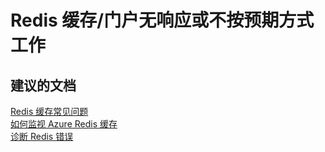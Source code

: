 <properties
    pageTitle="Redis 缓存/门户无响应或不按预期方式工作"
    description="Redis 缓存/门户无响应或不按预期方式工作"
    service="microsoft.cache"
    resource="redis"
    authors="aashu"
    displayOrder=""
    selfHelpType="generic"
    supportTopicIds="32421012"
    resourceTags=""
    productPesIds="14783"
    cloudEnvironments="public"
/>


# Redis 缓存/门户无响应或不按预期方式工作


## **建议的文档**
[Redis 缓存常见问题](http://aka.ms/cachefaq)<br>
[如何监视 Azure Redis 缓存](https://azure.microsoft.com/en-in/documentation/articles/cache-how-to-monitor/)<br>
[诊断 Redis 错误](http://aka.ms/redistroubleshoot)



<!--HONumber=Jul16_HO4-->



